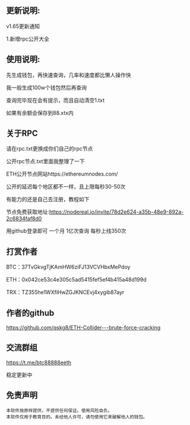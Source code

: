 ## 更新说明:

v1.65更新通知

1.新增rpc公开大全

## 使用说明:

先生成钱包，再快速查询，几率和速度都比懒人操作快

我一般生成100w个钱包然后再查询

查询完毕现在会有提示，而且自动清空1.txt      

如果有余额会保存到88.xtx内

##  关于RPC

请在rpc.txt更换成你们自己的rpc节点

公开rpc节点.txt里面我整理了一下

ETH公开节点网站https://ethereumnodes.com/

公开的延迟每个地区都不一样，且上限每秒30-50次 

有能力的还是自己去注册，教程如下

节点免费获取地址:https://nodereal.io/invite/78d2e624-a35b-48e9-892a-2c6834faf8d0

用github登录即可 一个月 1亿次查询 每秒上线350次

##  打赏作者

BTC：37TvGkvgTjKAmHW6ziFJ13VCVHbxMePdoy

ETH：0x042ce53c4e305c5ad5415fef5ef4b415a48d199d

TRX：TZ355he1WXfiHwZGJKNCEvj4xygib87ayr

##  作者的github

https://github.com/qskg8/ETH-Collider---brute-force-cracking

##  交流群组

https://t.me/btc88888eeth

稳定更新中

## 免责声明

    本软件按原样提供，不提供任何保证。使用风险自负。
    本软件仅用于教育目的。未经他人许可，请勿使用它来破解他人的钱包。
